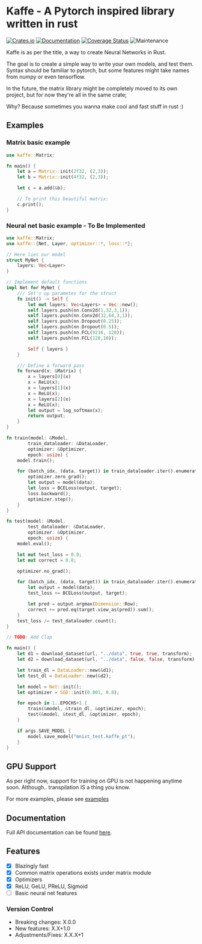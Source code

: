 # Kaffe - A Pytorch inspired library written in rust 

[![Crates.io](https://img.shields.io/crates/v/kaffe.svg)](https://crates.io/crates/kaffe)
[![Documentation](https://docs.rs/kaffe/badge.svg)](https://docs.rs/kaffe/)
[![Coverage Status](https://codecov.io/gh/Jafagervik/kaffe/branch/master/graph/badge.svg)](https://codecov.io/gh/Jafagervik/kaffe)
![Maintenance](https://img.shields.io/badge/maintenance-experimental-blue.svg)

Kaffe is as per the title, a way to create Neural Networks in Rust.

The goal is to create a simple way to write your own models, and test them.
Syntax should be familiar to pytorch, but some features might take 
names from numpy or even tensorflow.

In the future, the matrix library might be completely moved to its
own project, but for now they're all in the same crate;

Why? Because sometimes you wanna make cool and fast stuff in rust :)


## Examples

### Matrix basic example 

```rust 
use kaffe::Matrix;

fn main() {
    let a = Matrix::init(2f32, (2,3));
    let b = Matrix::init(4f32, (2,3));

    let c = a.add(&b);

    // To print this beautiful matrix:
    c.print();
}
```

### Neural net basic example - To Be Implemented
```rust
use kaffe::Matrix;
use kaffe::{Net, Layer, optimizer::*, loss::*};

// Here lies our model 
struct MyNet {
    layers: Vec<Layer>
}

// Implement default functions
impl Net for MyNet {
    /// Set's up parametes for the struct 
    fn init() -> Self {
        let mut layers: Vec<Layers> = Vec::new();
        self.layers.push(nn.Conv2d(1,32,3,1));
        self.layers.push(nn.Conv2d(32,64,3,1));
        self.layers.push(nn.Dropout(0.25));
        self.layers.push(nn.Dropout(0.5));
        self.layers.push(nn.FCL(9216, 128));
        self.layers.push(nn.FCL(128,10));

        Self { layers }
    }

    /// Define a forward pass 
    fn forward(x: &Matrix) {
        x = layers[0](x)
        x = ReLU(x);
        x = layers[1](x)
        x = ReLU(x);
        x = layers[2](x)
        x = ReLU(x);
        let output = log_softmax(x);
        return output;
    }
}

fn train(model: &Model, 
        train_dataloader: &DataLoader, 
        optimizer: &Optimizer, 
        epoch: usize) {
    model.train();

    for (batch_idx, (data, target)) in train_dataloader.iter().enumerate() {
        optimizer.zero_grad();
        let output = model(data);
        let loss = BCELoss(output, target);
        loss.backward();
        optimizer.step();
    }
}

fn test(model: &Model, 
        test_dataloader: &DataLoader, 
        optimizer: &Optimizer, 
        epoch: usize) {
    model.eval();

    let mut test_loss = 0.0;
    let mut correct = 0.0;

    optimizer.no_grad();

    for (batch_idx, (data, target)) in train_dataloader.iter().enumerate() {
        let output = model(data);
        test_loss += BCELoss(output, target);

        let pred = output.argmax(Dimension::Row);
        correct += pred.eq(target.view_as(pred)).sum();
    }
    test_loss /= test_dataloader.count();
}

// TODO: Add Clap

fn main() {
    let d1 = download_dataset(url, "../data", true, true, transform);
    let d2 = download_dataset(url, "../data", false, false, transform);

    let train_dl = DataLoader::new(&d1);
    let test_dl = DataLoader::new(&d2);

    let model = Net::init();
    let optimizer = SGD::init(0.001, 0.8);

    for epoch in 1..EPOCHS+1 {
        train(&model, &train_dl, &optimizer, epoch);
        test(&model, &test_dl, &optimizer, epoch);
    }

    if args.SAVE_MODEL {
        model.save_model("mnist_test.kaffe_pt");        
    }
}
```

## GPU Support 

As per right now, support for training on GPU is not happening anytime soon.
Although.. transpilation IS a thing you know.

For more examples, please see [examples](./examples/)

## Documentation
Full API documentation can be found [here](https://docs.rs/kaffe/latest/kaffe/).

## Features 
- [X] Blazingly fast
- [X] Common matrix operations exists under matrix module
- [X] Optimizers 
- [X] ReLU, GeLU, PReLU, Sigmoid 
- [ ] Basic neural net features

### Version Control 

- Breaking changes: X.0.0
- New features: X.X+1.0
- Adjustments/Fixes: X.X.X+1

